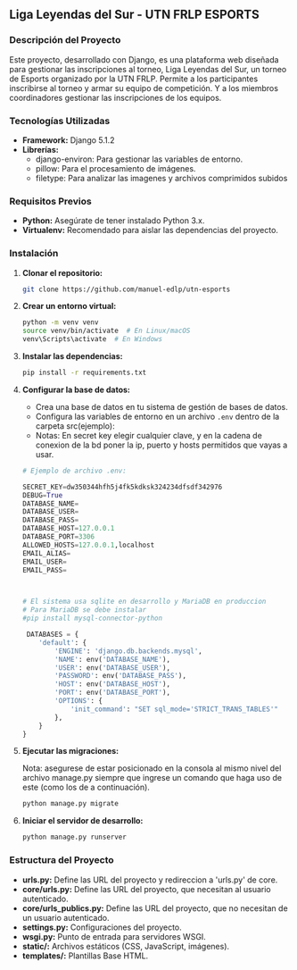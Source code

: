 ## Liga Leyendas del Sur - UTN FRLP ESPORTS

### Descripción del Proyecto

Este proyecto, desarrollado con Django, es una plataforma web diseñada para gestionar las inscripciones al torneo, Liga Leyendas del Sur, un torneo de Esports organizado por la UTN FRLP. Permite a los participantes inscribirse al torneo y armar su equipo de competición. Y a los miembros coordinadores gestionar las inscripciones de los equipos.

### Tecnologías Utilizadas

* **Framework:** Django 5.1.2
* **Librerías:**
  * django-environ: Para gestionar las variables de entorno.
  * pillow: Para el procesamiento de imágenes.
  * filetype: Para analizar las imagenes y archivos comprimidos subidos

### Requisitos Previos

* **Python:** Asegúrate de tener instalado Python 3.x.
* **Virtualenv:** Recomendado para aislar las dependencias del proyecto.

### Instalación

1. **Clonar el repositorio:**

   ```bash
   git clone https://github.com/manuel-edlp/utn-esports
   ```

2. **Crear un entorno virtual:**

   ```bash
   python -m venv venv
   source venv/bin/activate  # En Linux/macOS
   venv\Scripts\activate  # En Windows
   ```

3. **Instalar las dependencias:**

   ```bash
   pip install -r requirements.txt
   ```

4. **Configurar la base de datos:**
   * Crea una base de datos en tu sistema de gestión de bases de datos.
   * Configura las variables de entorno en un archivo `.env` dentro de la carpeta src(ejemplo):
   * Notas: En secret key elegir cualquier clave, y en la cadena de conexion de la bd poner la ip, puerto y hosts permitidos que vayas a usar.
  
    ```python
    # Ejemplo de archivo .env:
    
    SECRET_KEY=dw350344hfh5j4fk5kdksk324234dfsdf342976
    DEBUG=True
    DATABASE_NAME=
    DATABASE_USER=
    DATABASE_PASS=
    DATABASE_HOST=127.0.0.1
    DATABASE_PORT=3306
    ALLOWED_HOSTS=127.0.0.1,localhost
    EMAIL_ALIAS=
    EMAIL_USER=
    EMAIL_PASS=


    
    # El sistema usa sqlite en desarrollo y MariaDB en produccion
    # Para MariaDB se debe instalar
    #pip install mysql-connector-python

     DATABASES = {
        'default': {
            'ENGINE': 'django.db.backends.mysql',
            'NAME': env('DATABASE_NAME'),
            'USER': env('DATABASE_USER'),
            'PASSWORD': env('DATABASE_PASS'),
            'HOST': env('DATABASE_HOST'),
            'PORT': env('DATABASE_PORT'),
            'OPTIONS': {
                'init_command': "SET sql_mode='STRICT_TRANS_TABLES'"
            },
        }
    }
    ```

5. **Ejecutar las migraciones:**
   
   Nota: asegurese de estar posicionado en la consola al mismo nivel del archivo manage.py siempre que ingrese un comando que haga uso de este (como los de a continuación).
   ```bash
   python manage.py migrate
   ```

7. **Iniciar el servidor de desarrollo:**

   ```bash
   python manage.py runserver
   ```

### Estructura del Proyecto

* **urls.py:** Define las URL del proyecto y redireccion a 'urls.py' de core.
* **core/urls.py:** Define las URL del proyecto, que necesitan al usuario autenticado.
* **core/urls_publics.py:** Define las URL del proyecto, que no necesitan de un usuario autenticado.
* **settings.py:** Configuraciones del proyecto.
* **wsgi.py:** Punto de entrada para servidores WSGI.
* **static/:** Archivos estáticos (CSS, JavaScript, imágenes).
* **templates/:** Plantillas Base HTML.
